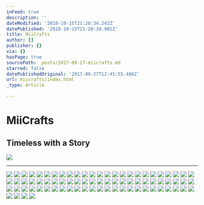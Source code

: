 ```yaml
---
inFeed: true
description: ''
dateModified: '2018-10-15T21:20:34.242Z'
datePublished: '2018-10-15T21:20:38.901Z'
title: MiiCrafts
author: []
publisher: {}
via: {}
hasPage: true
sourcePath: _posts/2017-09-27-miicrafts.md
starred: false
datePublishedOriginal: '2017-09-27T12:45:55.486Z'
url: miicrafts/index.html
_type: Article

---
```

# **MiiCrafts**

## Timeless with a Story
![](https://the-grid-user-content.s3-us-west-2.amazonaws.com/9289886a-9383-4a16-8b44-21fdead3ae5c.jpg)

---

![](https://the-grid-user-content.s3-us-west-2.amazonaws.com/32f8a77c-acb1-4daf-b92b-bd72c802b3a9.jpg)
![](https://the-grid-user-content.s3-us-west-2.amazonaws.com/6f561540-10de-43a3-9e3e-7ae881d70698.jpg)
![](https://the-grid-user-content.s3-us-west-2.amazonaws.com/7a88d26a-bba2-4eee-a1b6-7ad5ee97e75f.jpg)
![](https://the-grid-user-content.s3-us-west-2.amazonaws.com/f3d08052-110d-4bdd-ae22-b9fd3b9170fd.jpg)
![](https://the-grid-user-content.s3-us-west-2.amazonaws.com/2faff7ce-feff-4ebf-ab16-4f8f78a9c414.jpg)
![](https://the-grid-user-content.s3-us-west-2.amazonaws.com/f6cc1346-4ca9-4b02-ab98-73cf5854518a.jpg)
![](https://the-grid-user-content.s3-us-west-2.amazonaws.com/a462ab62-08ef-4dff-9cff-38a925208673.jpg)
![](https://the-grid-user-content.s3-us-west-2.amazonaws.com/9d59dbe3-e62e-4c9a-acab-6350c58a19ff.jpg)
![](https://the-grid-user-content.s3-us-west-2.amazonaws.com/ca964391-0ace-434f-8d2e-87e5e68e6260.jpg)
![](https://the-grid-user-content.s3-us-west-2.amazonaws.com/f4b26948-bc6a-4c24-a6bb-3777da0f7190.jpg)
![](https://the-grid-user-content.s3-us-west-2.amazonaws.com/2a9d2e51-dfd0-4f77-991d-75676df1f405.jpg)
![](https://the-grid-user-content.s3-us-west-2.amazonaws.com/ee6d1f72-6df3-4f07-a12f-0b3f2bdf310d.jpg)
![](https://the-grid-user-content.s3-us-west-2.amazonaws.com/563c7117-42c1-47b9-987b-02bc5dfdd91a.jpg)
![](https://the-grid-user-content.s3-us-west-2.amazonaws.com/ae45eab5-09e4-46c9-a6ad-02a9ea797078.jpg)
![](https://the-grid-user-content.s3-us-west-2.amazonaws.com/a704135f-1935-4566-9ce2-0de875b27fa7.jpg)
![](https://the-grid-user-content.s3-us-west-2.amazonaws.com/7392030e-6d41-4a6e-832a-3142d3115d0a.jpg)
![](https://the-grid-user-content.s3-us-west-2.amazonaws.com/03fbebe9-2b61-45a9-9b04-275b2dbfadf5.jpg)
![](https://the-grid-user-content.s3-us-west-2.amazonaws.com/4187c575-4f6a-4f5b-add5-320cabf4c1de.jpg)
![](https://the-grid-user-content.s3-us-west-2.amazonaws.com/c422434f-02a1-4309-88d4-d06296bd684b.jpg)
![](https://the-grid-user-content.s3-us-west-2.amazonaws.com/c4f23a2d-b2ac-4496-a391-cce16bc34007.jpg)
![](https://the-grid-user-content.s3-us-west-2.amazonaws.com/a381704b-77a0-4dc1-813e-bd11cf63e441.png)
![](https://the-grid-user-content.s3-us-west-2.amazonaws.com/35388f01-b99c-4d68-b163-c334356ffdbd.jpg)
![](https://the-grid-user-content.s3-us-west-2.amazonaws.com/d2dbfb65-dae3-4589-b4c7-b3f22f0c355a.jpg)
![](https://the-grid-user-content.s3-us-west-2.amazonaws.com/cfd8522d-9cd3-47f4-a910-2909def1320d.jpg)
![](https://the-grid-user-content.s3-us-west-2.amazonaws.com/f6f827ed-e357-4081-9c19-f6494c77e45a.jpg)
![](https://the-grid-user-content.s3-us-west-2.amazonaws.com/81cec0de-0f8a-40cc-9fb7-3d75735eafc7.jpg)
![](https://the-grid-user-content.s3-us-west-2.amazonaws.com/e595741a-5c47-435c-a026-bce46f679696.jpg)
![](https://the-grid-user-content.s3-us-west-2.amazonaws.com/1e3e416c-c426-44cd-9c56-b010f8246ee0.jpg)
![](https://the-grid-user-content.s3-us-west-2.amazonaws.com/ae22e823-61e7-47b3-8a17-0ef91b209c57.jpg)
![](https://the-grid-user-content.s3-us-west-2.amazonaws.com/e82b2748-92eb-41f5-90de-cf23382c8401.jpg)
![](https://s3-us-west-2.amazonaws.com/the-grid-img/p/14d7c865afe69e6d877ea45f9f0377fb8732fbcf.jpg)
![](https://the-grid-user-content.s3-us-west-2.amazonaws.com/035e22c8-1ebc-4b4e-ba2c-19d51849401c.jpg)
![](https://the-grid-user-content.s3-us-west-2.amazonaws.com/039710d3-b839-42dd-8f8b-41cc0cd26053.jpg)
![](https://the-grid-user-content.s3-us-west-2.amazonaws.com/667d5e55-d7d9-47d8-ae40-1795a3ab81cf.jpg)
![](https://the-grid-user-content.s3-us-west-2.amazonaws.com/f1a9453b-08c9-403e-9160-ddf9883615d1.jpg)
![](https://the-grid-user-content.s3-us-west-2.amazonaws.com/635ff0ab-e627-470a-b55d-30f2fa405ac3.jpg)
![](https://the-grid-user-content.s3-us-west-2.amazonaws.com/445c1374-73ce-4655-a955-a28afcaf9be3.jpg)
![](https://the-grid-user-content.s3-us-west-2.amazonaws.com/04c0e8f8-3715-4735-8a0c-cad34b8a81c4.jpg)
![](https://the-grid-user-content.s3-us-west-2.amazonaws.com/19aa23aa-447a-4681-8eec-75c8ce17c0c5.jpg)
![](https://the-grid-user-content.s3-us-west-2.amazonaws.com/d0a3058d-d590-4e60-ae2f-dddf118f6033.jpg)
![](https://the-grid-user-content.s3-us-west-2.amazonaws.com/c5445a74-2533-447a-bc42-3fe9fb7429f1.jpg)
![](https://the-grid-user-content.s3-us-west-2.amazonaws.com/002b1c3a-df9f-4257-bfa1-6c520b9b4593.jpg)
![](https://the-grid-user-content.s3-us-west-2.amazonaws.com/ea1e61b2-0d8b-4244-aa6d-1254f77729f5.jpg)
![](https://the-grid-user-content.s3-us-west-2.amazonaws.com/66611620-796b-4618-9fbc-f0d143405734.jpg)
![](https://the-grid-user-content.s3-us-west-2.amazonaws.com/47a862f1-7f85-475c-9372-8406b8ce2431.jpg)
![](https://the-grid-user-content.s3-us-west-2.amazonaws.com/bf8dd674-8564-451f-a017-84af25577f90.jpg)
![](https://the-grid-user-content.s3-us-west-2.amazonaws.com/40b6aaa2-8415-4ee1-9989-434416968e45.jpg)
![](https://the-grid-user-content.s3-us-west-2.amazonaws.com/2de96c87-16dc-4a3f-b5c1-a2e07dee8322.jpg)
![](https://the-grid-user-content.s3-us-west-2.amazonaws.com/ef7549f4-7fac-499e-9c04-772d0d27f80a.jpg)
![](https://the-grid-user-content.s3-us-west-2.amazonaws.com/00ba1e4c-f3b9-4b22-92a2-c487239009dd.jpg)
![](https://the-grid-user-content.s3-us-west-2.amazonaws.com/cf602be9-acd0-4e39-ae65-78464c096bdc.jpg)
![](https://the-grid-user-content.s3-us-west-2.amazonaws.com/8f755631-05d3-4ac0-851e-487b666cc956.jpg)
![](https://the-grid-user-content.s3-us-west-2.amazonaws.com/7df4d215-f30f-47df-aeb6-b50890aff524.jpg)
![](https://the-grid-user-content.s3-us-west-2.amazonaws.com/8c1853c2-f38a-4d29-979f-d8e48a157fa2.jpg)
![](https://the-grid-user-content.s3-us-west-2.amazonaws.com/1c850e99-8875-4c46-a6a2-c10aa39e3c8b.jpg)
![](https://the-grid-user-content.s3-us-west-2.amazonaws.com/f7a68777-c5de-4148-9845-3c167e499af6.jpg)
![](https://the-grid-user-content.s3-us-west-2.amazonaws.com/cf6e43db-8785-445d-9d90-db20e6262e26.jpg)
![](https://the-grid-user-content.s3-us-west-2.amazonaws.com/6e42d6fc-95d3-44eb-b3a5-039e84fe23a7.jpg)
![](https://the-grid-user-content.s3-us-west-2.amazonaws.com/bfdc298d-a4e2-4b9e-bf45-7d5b9c828208.jpg)
![](https://the-grid-user-content.s3-us-west-2.amazonaws.com/176b8ada-a4d6-472e-8f03-9db6f3db5395.jpg)
![](https://the-grid-user-content.s3-us-west-2.amazonaws.com/65def4bf-81e6-471e-a7d1-778101b0fd4c.jpg)
![](https://the-grid-user-content.s3-us-west-2.amazonaws.com/d5976a98-8cb0-42bc-82d3-fd359b3ba0c4.jpg)
![](https://the-grid-user-content.s3-us-west-2.amazonaws.com/0bb5b312-6f49-4941-b9d8-a8f6c43df05b.jpg)
![](https://the-grid-user-content.s3-us-west-2.amazonaws.com/b47e0a96-4d0a-4546-a2d2-1e257ee5f017.jpg)
![](https://the-grid-user-content.s3-us-west-2.amazonaws.com/f95bcb17-5c5e-4a1c-b941-a39d290d68c4.jpg)
![](https://the-grid-user-content.s3-us-west-2.amazonaws.com/2d60c76d-f338-4b0d-8d0a-5984079d87ce.jpg)
![](https://the-grid-user-content.s3-us-west-2.amazonaws.com/fc02124b-cb7c-4237-8a32-a5738827702c.jpg)
![](https://the-grid-user-content.s3-us-west-2.amazonaws.com/b00d005b-724a-4a6e-9faf-fd483d108465.jpg)
![](https://the-grid-user-content.s3-us-west-2.amazonaws.com/5dc2d66d-115b-493d-a532-d2896c63a6a4.jpg)
![](https://the-grid-user-content.s3-us-west-2.amazonaws.com/72b944e1-ce74-480a-8266-46965f282430.jpg)
![](https://the-grid-user-content.s3-us-west-2.amazonaws.com/8b872fc2-5ba4-4b3c-a0d0-6140cb844f53.jpg)
![](https://the-grid-user-content.s3-us-west-2.amazonaws.com/1e540dcd-3a0a-4a2b-90ac-a094c8f5690f.jpg)
![](https://the-grid-user-content.s3-us-west-2.amazonaws.com/4edfab77-6cfe-45d5-8c43-4d7f23246cd6.jpg)
![](https://the-grid-user-content.s3-us-west-2.amazonaws.com/89fc41b4-02b7-4753-8bf2-7d540283f0d3.jpg)
![](https://the-grid-user-content.s3-us-west-2.amazonaws.com/3e64edd1-5fee-479c-aa33-d3f6904b8bfe.jpg)
![](https://the-grid-user-content.s3-us-west-2.amazonaws.com/7de50c5f-38c3-4e29-92f7-a12d6dac0b74.jpg)
![](https://the-grid-user-content.s3-us-west-2.amazonaws.com/e4034d65-a833-4628-a6e8-292c38b1767e.jpg)
![](https://the-grid-user-content.s3-us-west-2.amazonaws.com/a7f0f7f6-4204-4b84-9ecf-771eb0bf7731.jpg)
![](https://the-grid-user-content.s3-us-west-2.amazonaws.com/b5bc1c1a-5b79-454f-8623-304979333d7a.jpg)